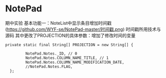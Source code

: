 # NotePad
期中实验
基本功能一：NoteList中显示条目增加时间戳
(https://github.com/WYF-se/NotePad-master/时间戳.png)
时间戳所用技术与源码 
其中更改了PROJECTION的具体参数：增加了修改时间的变量
```
private static final String[] PROJECTION = new String[] {

       	 NotePad.Notes._ID, // 0
       	 NotePad.Notes.COLUMN_NAME_TITLE, // 1
       	 NotePad.Notes.COLUMN_NAME_MODIFICATION_DATE,
       	 //NotePad.Notes.FLAG,
  };
  ```
